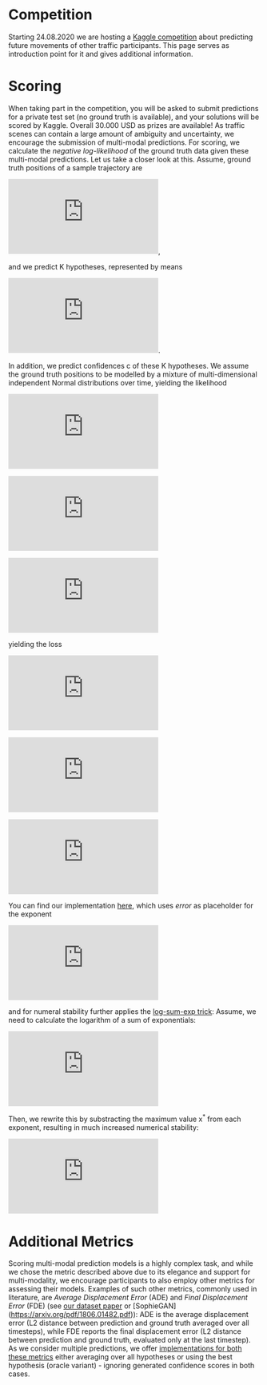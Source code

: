 # Competition

Starting 24.08.2020 we are hosting a [Kaggle competition](https://www.kaggle.com/c/lyft-motion-prediction-autonomous-vehicles/overview) about predicting future movements of other traffic participants.
This page serves as introduction point for it and gives additional information.

# Scoring
When taking part in the competition, you will be asked to submit predictions for a private test set (no ground truth is available),
and your solutions will be scored by Kaggle. Overall 30.000 USD as prizes are available!
As traffic scenes can contain a large amount of ambiguity and uncertainty, we encourage the submission of multi-modal predictions.
For scoring, we calculate the *negative log-likelihood* of the ground truth data given these multi-modal predictions.
Let us take a closer look at this.
Assume, ground truth positions of a sample trajectory are

![equation](https://latex.codecogs.com/gif.latex?%5Cbg_white%20%5Clarge%20x_1%2C%20%5Cldots%2C%20x_T%2C%20y_1%2C%20%5Cldots%2C%20y_T),

and we predict K hypotheses, represented by means

![equation](https://latex.codecogs.com/gif.latex?%5Cbg_white%20%5Clarge%20%5Cbar%7Bx%7D_1%5Ek%2C%20%5Cldots%2C%20%5Cbar%7Bx%7D_T%5Ek%2C%20%5Cbar%7By%7D_1%5Ek%2C%20%5Cldots%2C%20%5Cbar%7By%7D_T%5Ek).

In addition, we predict confidences c of these K hypotheses.
We assume the ground truth positions to be modelled by a mixture of multi-dimensional independent Normal distributions over time,
yielding the likelihood

![equation](https://latex.codecogs.com/gif.latex?%5Cbg_white%20%5Clarge%20p%28x_%7B1%2C%20%5Cldots%2C%20T%7D%2C%20y_%7B1%2C%20%5Cldots%2C%20T%7D%7Cc%5E%7B1%2C%20%5Cldots%2C%20K%7D%2C%20%5Cbar%7Bx%7D_%7B1%2C%20%5Cldots%2C%20T%7D%5E%7B1%2C%20%5Cldots%2C%20K%7D%2C%20%5Cbar%7By%7D_%7B1%2C%20%5Cldots%2C%20T%7D%5E%7B1%2C%20%5Cldots%2C%20K%7D%29)

![equation](https://latex.codecogs.com/gif.latex?%5Cbg_white%20%5Clarge%20%3D%20%5Csum_k%20c%5Ek%20%5Cmathcal%7BN%7D%28x_%7B1%2C%20%5Cldots%2C%20T%7D%7C%5Cbar%7Bx%7D_%7B1%2C%20%5Cldots%2C%20T%7D%5E%7Bk%7D%2C%20%5CSigma%3D1%29%20%5Cmathcal%7BN%7D%28y_%7B1%2C%20%5Cldots%2C%20T%7D%7C%5Cbar%7By%7D_%7B1%2C%20%5Cldots%2C%20T%7D%5E%7Bk%7D%2C%20%5CSigma%3D1%29)

![equation](https://latex.codecogs.com/gif.latex?%5Cbg_white%20%5Clarge%20%3D%20%5Csum_k%20c%5Ek%20%5Cprod_t%20%5Cmathcal%7BN%7D%28x_t%7C%5Cbar%7Bx%7D_t%5Ek%2C%20%5Csigma%3D1%29%20%5Cmathcal%7BN%7D%28y_t%7C%5Cbar%7By%7D_t%5Ek%2C%20%5Csigma%3D1%29)

yielding the loss

![equation](https://latex.codecogs.com/gif.latex?%5Cbg_white%20%5Clarge%20L%20%3D%20-%20%5Clog%20p%28x_%7B1%2C%20%5Cldots%2C%20T%7D%2C%20y_%7B1%2C%20%5Cldots%2C%20T%7D%7Cc%5E%7B1%2C%20%5Cldots%2C%20K%7D%2C%20%5Cbar%7Bx%7D_%7B1%2C%20%5Cldots%2C%20T%7D%5E%7B1%2C%20%5Cldots%2C%20K%7D%2C%20%5Cbar%7By%7D_%7B1%2C%20%5Cldots%2C%20T%7D%5E%7B1%2C%20%5Cldots%2C%20K%7D%29)

![equation](https://latex.codecogs.com/gif.latex?%5Cbg_white%20%5Clarge%20%3D%20-%20%5Clog%20%5Csum_k%20e%5E%7B%5Clog%28c%5Ek%29%20&plus;%20%5Csum_t%20%5Clog%20%5Cmathcal%7BN%7D%28x_t%7C%5Cbar%7Bx%7D_t%5Ek%2C%20%5Csigma%3D1%29%20%5Cmathcal%7BN%7D%28y_t%7C%5Cbar%7By%7D_t%5Ek%2C%20%5Csigma%3D1%29%7D)

![equation](https://latex.codecogs.com/gif.latex?%5Cbg_white%20%5Clarge%20%3D%20-%20%5Clog%20%5Csum_k%20e%5E%7B%5Clog%28c%5Ek%29%20-%5Cfrac%7B1%7D%7B2%7D%20%5Csum_t%20%28%5Cbar%7Bx%7D_t%5Ek%20-%20x_t%29%5E2%20&plus;%20%28%5Cbar%7By%7D_t%5Ek%20-%20y_t%29%5E2%7D)

You can find our implementation [here](https://github.com/lyft/l5kit/blob/20ab033c01610d711c3d36e1963ecec86e8b85b6/l5kit/l5kit/evaluation/metrics.py#L4), which uses *error* as placeholder for the exponent

![equation](https://latex.codecogs.com/gif.latex?%5Cbg_white%20%5Clarge%20L%20%3D%20-%5Clog%20%5Csum_k%20e%5E%7B%5Ctexttt%7Berror%7D%7D)

and for numeral stability further applies the [log-sum-exp trick](https://en.wikipedia.org/wiki/LogSumExp#log-sum-exp_trick_for_log-domain_calculations):
Assume, we need to calculate the logarithm of a sum of exponentials:

![equation](https://latex.codecogs.com/gif.latex?%5Cbg_white%20%5Clarge%20LSE%28x_1%2C%20%5Cldots%2C%20x_n%29%20%3D%20%5Clog%28e%5E%7Bx_1%7D%20&plus;%20%5Cldots%20&plus;%20e%5E%7Bx_n%7D%29)

Then, we rewrite this by substracting the maximum value x<sup>*</sup> from each exponent, resulting in much increased numerical stability:

![equation](https://latex.codecogs.com/gif.latex?%5Cbg_white%20%5Clarge%20LSE%28x_1%2C%20%5Cldots%2C%20x_n%29%20%3D%20x%5E*%20&plus;%20%5Clog%28e%5E%7Bx_1%20-%20x%5E%7B*%7D%7D%20&plus;%20%5Cldots%20&plus;%20e%5E%7Bx_n%20-%20x%5E%7B*%7D%7D%29)

# Additional Metrics
Scoring multi-modal prediction models is a highly complex task, and while we chose the metric described above due to its elegance and support for multi-modality,
we encourage participants to also employ other metrics for assessing their models.
Examples of such other metrics, commonly used in literature, are *Average Displacement Error* (ADE) and *Final Displacement Error* (FDE) (see 
[our dataset paper](https://arxiv.org/pdf/2006.14480.pdf) or [SophieGAN] (https://arxiv.org/pdf/1806.01482.pdf)):
ADE is the average displacement error (L2 distance between prediction and ground truth averaged over all timesteps), while FDE 
reports the final displacement error (L2 distance between prediction and ground truth, evaluated only at the last timestep).
As we consider multiple predictions, we offer [implementations for both these metrics](https://github.com/lyft/l5kit/blob/os/add_competition_documentation/l5kit/l5kit/evaluation/metrics.py) either averaging over all hypotheses 
or using the best hypothesis (oracle variant) - ignoring generated confidence scores in both cases.